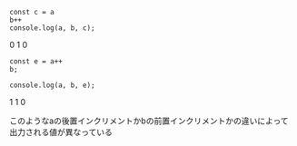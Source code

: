 ﻿```
const c = a
b++
console.log(a, b, c);
```

0 1 0

```
const e = a++
b;

console.log(a, b, e);
```

1 1 0

このようなaの後置インクリメントかbの前置インクリメントかの違いによって出力される値が異なっている